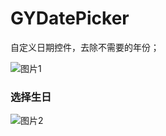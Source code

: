 # GYDatePicker
自定义日期控件，去除不需要的年份；

![图片1](http://qyanblog.oss-cn-shenzhen.aliyuncs.com/datePicker1.PNG)

### 选择生日 ###
![图片2](http://qyanblog.oss-cn-shenzhen.aliyuncs.com/datePicker_birth.PNG)
